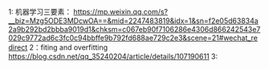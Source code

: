 
1: 机器学习三要素： https://mp.weixin.qq.com/s?__biz=Mzg5ODE3MDcwOA==&mid=2247483819&idx=1&sn=f2e05d63834a2a9b292bd2bbba9019d1&chksm=c067eb90f7106286e4306d866242543e7029c9772ad6c3fc0c94bbffe9b792fd688ae729c2e3&scene=21#wechat_redirect
2：fiting and overfitting
https://blog.csdn.net/qq_35240204/article/details/107190611
3: 